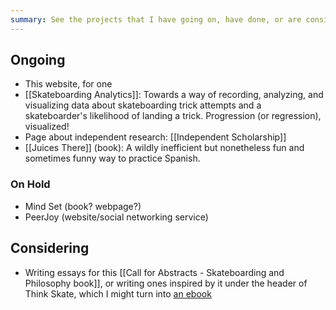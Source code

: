 ```yaml
---
summary: See the projects that I have going on, have done, or are considering
---
```


## Ongoing
- This website, for one
- [[Skateboarding Analytics]]: Towards a way of recording, analyzing, and visualizing data about skateboarding trick attempts and a skateboarder's likelihood of landing a trick. Progression (or regression), visualized!
- Page about independent research: [[Independent Scholarship]]
- [[Juices There]] (book): A wildly inefficient but nonetheless fun and sometimes funny way to practice Spanish.

### On Hold
- Mind Set (book? webpage?)
- PeerJoy (website/social networking service)

## Considering
- Writing essays for this [[Call for Abstracts - Skateboarding and Philosophy book]], or writing ones inspired by it under the header of Think Skate, which I might turn into [an ebook](https://leanpub.com/thinkskate)